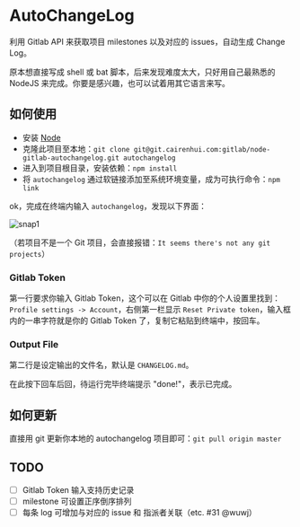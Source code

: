 AutoChangeLog
===

利用 Gitlab API 来获取项目 milestones 以及对应的 issues，自动生成 Change Log。

原本想直接写成 shell 或 bat 脚本，后来发现难度太大，只好用自己最熟悉的 NodeJS 来完成。你要是感兴趣，也可以试着用其它语言来写。

如何使用
-------

- 安装 [Node](https://nodejs.org/download/)
- 克隆此项目至本地：`git clone git@git.cairenhui.com:gitlab/node-gitlab-autochangelog.git autochangelog`
- 进入到项目根目录，安装依赖：`npm install`
- 将 `autochangelog` 通过软链接添加至系统环境变量，成为可执行命令：`npm link`

ok，完成在终端内输入 `autochangelog`，发现以下界面：

![snap1](http://git.cairenhui.com/gitlab/node-gitlab-autochangelog/raw/master/snap/snap1.png)

（若项目不是一个 Git 项目，会直接报错：`It seems there's not any git projects`）

### Gitlab Token

第一行要求你输入 Gitlab Token，这个可以在 Gitlab 中你的个人设置里找到：`Profile settings -> Account`，右侧第一栏显示 `Reset Private token`，输入框内的一串字符就是你的 Gitlab Token 了，复制它粘贴到终端中，按回车。

### Output File

第二行是设定输出的文件名，默认是 `CHANGELOG.md`。

在此按下回车后回，待运行完毕终端提示 "done!"，表示已完成。

如何更新
-------

直接用 git 更新你本地的 autochangelog 项目即可：`git pull origin master`

TODO
-------

- [ ] Gitlab Token 输入支持历史记录
- [ ] milestone 可设置正序倒序排列
- [ ] 每条 log 可增加与对应的 issue 和 指派者关联（etc. #31 @wuwj）
